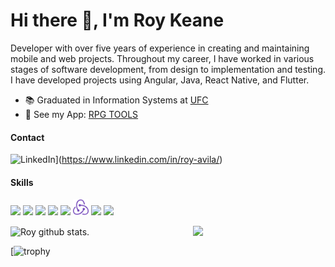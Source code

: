 <h1 align="left">Hi there 👋, I'm Roy Keane</h1>
<p align="left"> Developer with over five years of experience in creating and maintaining mobile and web projects. Throughout my career, I have worked in various stages of software development, from design to implementation and testing. I have developed projects using Angular, Java, React Native, and Flutter. </p>


<!-- **keane032/keane032** is a ✨ _special_ ✨ repository because its `README.md` (this file) appears on your GitHub profile. -->

<!-- Here are some ideas to get you started: -->

- 📚 Graduated in Information Systems at [UFC](https://www.quixada.ufc.br/)
- 🔎 See my App: [RPG TOOLS](https://play.google.com/store/apps/details?id=com.br.rpgboard)

<h4>Contact</h4>

![LinkedIn](https://img.shields.io/badge/-LinkedIn-000?style=for-the-badge&logo=linkedin&logoColor=FF00F6&color:FFF)](https://www.linkedin.com/in/roy-avila/)
  
<h4>Skills</h4>
<!-- Your github readme stats: https://github.com/anuraghazra/github-readme-stats -->


<!-- You can use this sites to get logos: https://www.vectorlogo.zone or https://simpleicons.org/ -->

<!-- Skillsets -->


<p align="left"> 
  <span>
  <img width="5%" src="https://www.vectorlogo.zone/logos/w3_html5/w3_html5-icon.svg">
  <img width="10%" src="https://www.vectorlogo.zone/logos/netlifyapp_watercss/netlifyapp_watercss-ar21.svg">
  <img width="10%" src="https://www.vectorlogo.zone/logos/typescriptlang/typescriptlang-ar21.svg">
  <img width="5%" src="https://www.vectorlogo.zone/logos/javascript/javascript-icon.svg">
  <img width="10%" src="https://www.vectorlogo.zone/logos/reactjs/reactjs-ar21.svg">
  <img width="5%" src="https://raw.githubusercontent.com/devicons/devicon/master/icons/redux/redux-original.svg">
  <img width="5%" src="https://www.vectorlogo.zone/logos/nodejs/nodejs-icon.svg">
  <img width="10%" src="https://www.vectorlogo.zone/logos/flutterio/flutterio-ar21.svg">
  </span>
</p>


<span>
  <img width="50%" align="center" alt="Roy github stats." 
       src="https://github-readme-stats.vercel.app/api?username=keane032&show_icons=true&hide_border=true&theme=dracula" />
  <img width="42%" align="right"  
       src="https://github-readme-stats.vercel.app/api/top-langs/?username=keane032&layout=compact&theme=dracula" />
       
</span>

[![trophy](https://github-profile-trophy.vercel.app/?username=keane032&margin-w=15)

<!-- - 🔭 I’m currently working on ...
- 🌱 I’m currently learning ...
- 👯 I’m looking to collaborate on ...
- 🤔 I’m looking for help with ...
- 💬 Ask me about ...
- 📫 How to reach me: ...
- 😄 Pronouns: ...
- ⚡ Fun fact: ... -->




